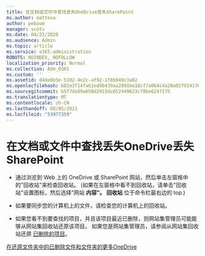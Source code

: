 ```yaml
---
title: 在文档或文件中查找丢失OneDrive丢失SharePoint
ms.author: matteva
author: pebaum
manager: scotv
ms.date: 04/21/2020
ms.audience: Admin
ms.topic: article
ms.service: o365-administration
ROBOTS: NOINDEX, NOFOLLOW
localization_priority: Normal
ms.collection: Adm_O365
ms.custom: ''
ms.assetid: d4de6b5e-5102-4e2c-af92-1f8b049c3a02
ms.openlocfilehash: b82e3f14fa61ed9b439aa2991be18cf7a064c4a20a02f914176b1afe6eb0f83b
ms.sourcegitcommit: b5f7da89a650d2915dc652449623c78be6247175
ms.translationtype: MT
ms.contentlocale: zh-CN
ms.lasthandoff: 08/05/2021
ms.locfileid: "53977359"
---
```

# <a name="find-lost-or-missing-files-in-onedrive-or-sharepoint"></a>在文档或文件中查找丢失OneDrive丢失SharePoint

- 通过浏览到 Web 上的 OneDrive 或 SharePoint 网站，然后单击左窗格中的"回收站"来检查回收站。  (如果在左窗格中看不到回收站，请单击"回收站"设置图标，然后选择"网站 **内容"。** **回收站** 位于命令栏最右边的 top.)  
    
- 如果要同步您的计算机上的文件，请检查您的计算机上的回收站。 
    
- 如果您看不到要查找的项目，并且该项目最近已删除，则网站集管理员可能能够从网站集回收站还原该项目。 如果您是网站集管理员，请参阅从网站集回收站还原 [已删除的项目](https://support.microsoft.com/office/restore-items-in-the-recycle-bin-that-were-deleted-from-sharepoint-or-teams-6df466b6-55f2-4898-8d6e-c0dff851a0be)。
    
[在还原文件夹中的已删除文件和文件夹的更多OneDrive](https://go.microsoft.com/fwlink/?linkid=872872)
  

